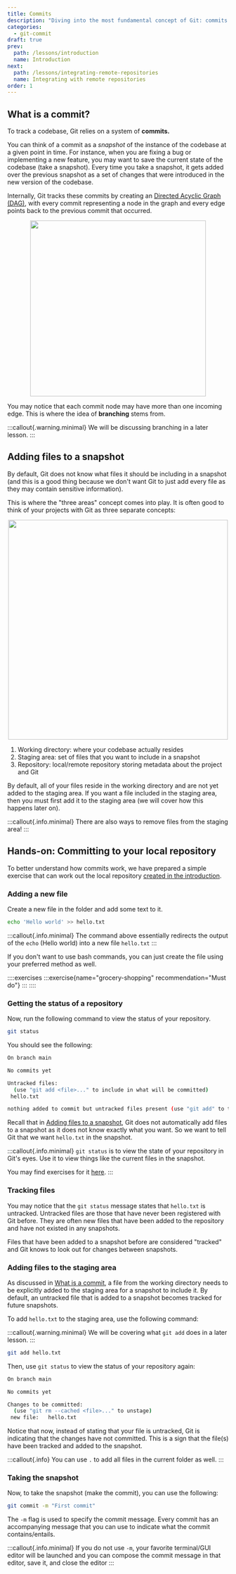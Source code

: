 ```yaml
---
title: Commits
description: "Diving into the most fundamental concept of Git: commits!"
categories:
  - git-commit
draft: true
prev:
  path: /lessons/introduction
  name: Introduction
next:
  path: /lessons/integrating-remote-repositories
  name: Integrating with remote repositories
order: 1
---
```


## What is a commit?

To track a codebase, Git relies on a system of **commits.**

You can think of a commit as a _snapshot_ of the instance of the codebase at a given point in time. For instance, when you are fixing a bug or implementing a new feature, you may want to save the current state of the codebase (take a snapshot). Every time you take a snapshot, it gets added over the previous snapshot as a set of changes that were introduced in the new version of the codebase.

Internally, Git tracks these commits by creating an [Directed Acyclic Graph (DAG)](https://en.wikipedia.org/wiki/Directed_acyclic_graph), with every commit representing a node in the graph and every edge points back to the previous commit that occurred.

<div style="text-align: center; display: flex; justify-content: center;"><img src="learning-lab/images/lessons/git-commit/commit.png" width="400px" alt=""></div>

You may notice that each commit node may have more than one incoming edge. This is where the idea of **branching** stems from.

:::callout{.warning.minimal}
We will be discussing branching in a later lesson.
:::

## Adding files to a snapshot

By default, Git does not know what files it should be including in a snapshot (and this is a good thing because we don't want Git to just add every file as they may contain sensitive information).

This is where the "three areas" concept comes into play. It is often good to think of your projects with Git as three separate concepts:

<div style="text-align: center; display: flex; justify-content: center;"><img src="learning-lab/images/lessons/git-commit/staging.png" alt="" width="500px"></div>

1. Working directory: where your codebase actually resides
2. Staging area: set of files that you want to include in a snapshot
3. Repository: local/remote repository storing metadata about the project and Git

By default, all of your files reside in the working directory and are not yet added to the staging area. If you want a file included in the staging area, then you must first add it to the staging area (we will cover how this happens later on).

:::callout{.info.minimal}
There are also ways to remove files from the staging area!
:::

## Hands-on: Committing to your local repository

To better understand how commits work, we have prepared a simple exercise that can work out the local repository [created in the introduction](docs/lessons/introduction/#creating-a-local-repository).

### Adding a new file

Create a new file in the folder and add some text to it.

```bash
echo 'Hello world' >> hello.txt
```

:::callout{.info.minimal}
The command above essentially redirects the output of the `echo` (Hello world) into a new file `hello.txt`
:::

If you don't want to use bash commands, you can just create the file using your preferred method as well.

::::exercises
:::exercise{name="grocery-shopping" recommendation="Must do"}
:::
::::

### Getting the status of a repository

Now, run the following command to view the status of your repository.

```bash
git status
```

You should see the following:

```bash
On branch main

No commits yet

Untracked files:
  (use "git add <file>..." to include in what will be committed)
 hello.txt

nothing added to commit but untracked files present (use "git add" to track)
```

Recall that in [Adding files to a snapshot](./#adding-files-to-a-snapshot "mention"), Git does not automatically add files to a snapshot as it does not know exactly what you want. So we want to tell Git that we want `hello.txt` in the snapshot.

:::callout{.info.minimal}
`git status` is to view the state of your repository in Git's eyes. Use it to view things like the current files in the snapshot.

You may find exercises for it [here](https://github.com/git-mastery/problems-directory?tab=readme-ov-file#git-status).
:::

### Tracking files

You may notice that the `git status` message states that `hello.txt` is untracked. Untracked files are those that have never been registered with Git before. They are often new files that have been added to the repository and have not existed in any snapshots.

Files that have been added to a snapshot before are considered "tracked" and Git knows to look out for changes between snapshots.

### Adding files to the staging area

As discussed in [What is a commit](./#what-is-a-commit "mention"), a file from the working directory needs to be explicitly added to the staging area for a snapshot to include it. By default, an untracked file that is added to a snapshot becomes tracked for future snapshots.

To add `hello.txt` to the staging area, use the following command:

:::callout{.warning.minimal}
We will be covering what `git add` does in a later lesson.
:::

```bash
git add hello.txt
```

Then, use `git status` to view the status of your repository again:

```bash
On branch main

No commits yet

Changes to be committed:
  (use "git rm --cached <file>..." to unstage)
 new file:   hello.txt
```

Notice that now, instead of stating that your file is untracked, Git is indicating that the changes have not committed. This is a sign that the file(s) have been tracked and added to the snapshot.

:::callout{.info}
You can use `.` to add all files in the current folder as well.
:::

### Taking the snapshot

Now, to take the snapshot (make the commit), you can use the following:

```bash
git commit -m "First commit"
```

The `-m` flag is used to specify the commit message. Every commit has an accompanying message that you can use to indicate what the commit contains/entails.

:::callout{.info.minimal}
If you do not use `-m`, your favorite terminal/GUI editor will be launched and you can compose the commit message in that editor, save it, and close the editor
:::
